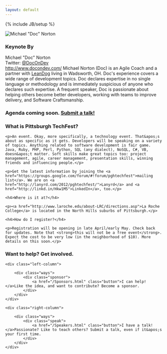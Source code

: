 ```yaml
---
layout: default
---
```

{% include JB/setup %}

<div class="keynote">
	<img src="http://a0.twimg.com/profile_images/1358796499/doc_at_sandcastle_style_reasonably_small.jpg" alt="Michael &quot;Doc&quot; Norton" />
	<div class="presenter">
		<h3>Keynote By</h3>
		<span class="name">Michael &quot;Doc&quot; Norton</span>
		<div class="contact">Twitter: <a href="http://www.twitter.com/DocOnDev">@DocOnDev</a></div>
		<span class="contact"><a href="http://www.docondev.com/">http://www.docondev.com/</a></span>
		<span class="bio">Michael Norton (Doc) is an Agile Coach and a partner with <a href="http://www.leandog.com">LeanDog</a> living in Wadsworth, OH. Doc's experience covers a wide range of development topics. Doc declares expertise in no single language or methodology and is immediately suspicious of anyone who declares such expertise. A frequent speaker, Doc is passionate about helping others become better developers, working with teams to improve delivery, and Software Craftsmanship.</span>
	</div>
</div>

<div class="clear"></div>

<div class="agenda">
	<h3>Agenda coming soon. <a href="/Speakers.html">Submit a talk!</a></h3>
</div>

<div class="about">
	<h3>What is Pittsburgh TechFest?</h3>

	<p>An event. Okay, more specifically, a technology event. That&apos;s about as specific as it gets. Developers will be speaking on a variety of topics. Anything related to software development is fair game. Java, Ruby, PHP, Perl, Python, SQL (any dialect), NoSQL, C#, VB, doesn&apos;t matter. Soft skills make great topics too: project management, agile, career management, presentation skills, winning friends and influencing people.</p>

	<p>Get the latest information by joining the <a href="https://groups.google.com/forum/#!forum/pghtechfest">mailing list</a>. We are on <a href="http://lanyrd.com/2012/pghtechfest/">Lanyrd</a> and <a href="http://linkd.in/Hkw1M5">LinkedIn</a>, too.</p>

	<h4>Where is it at?</h4>

	<p><a href="http://www.laroche.edu/about-LRC/directions.asp">La Roche College</a> is located in the North Hills suburbs of Pittsburgh.</p>

	<h4>How do I register?</h4>

	<p>Registration will be opening in late April/early May. Check back for updates. Note that <strong>this will not be a free event</strong>. Expect the cost to be very low (in the neighborhood of $10). More details on this soon.</p>
</div>

<div class="clear"></div>

<div class="help-out">
	<h3>Want to help? Get involved.</h3>
	<a name="help-out"></a>

	<div class="left-column">
	
		<div class="ways">
			<div class="sponsor">
				<a href="/Sponsors.html" class="button">I can help!</a>Like the idea, and want to contribute? Become a sponsor.
			</div>
		</div>
	</div>

	<div class="right-column">
	
		<div class="ways">
			<div class="speak">
				<a href="/Speakers.html" class="button">I have a talk!</a>Passionate? Like to teach others? Submit a talk, even if it&apos;s your first time.
			</div>
		</div>
	</div>
</div>

<div class="clear"></div>




<!--
In the Fall of 2011, the organizers of Pittsburgh Code Camp decided to see if the other User Groups in the
Pittsburgh area would be interested in having an event where developers interested in all sorts of technologies
could gather together and learn from each other. Everyone agreed that it was a good idea and Pittsburgh TechFest
was born.

We are currently accepting submissions for presentations. Anything related to software development is fair game.
Java, Ruby, PHP, Perl, Python, SQL (any dialect), NoSQL, C#, VB, doesn't matter. "Soft" skills like project management,
agile, career management, presentation skills, winning friends and influencing people - all good topics. Click on
the "Speakers" tab above to submit your talk.

We are also accepting sponsors. Click on the "Sponsors" link above for more information.

If you would like to stay up to date on the latest happenings, join our mailing list on
 [Google Groups](https://groups.google.com/forum/#!forum/pghtechfest).

[La Roche College](http://www.laroche.edu/about-LRC/directions.asp) is located in the North Hills suburbs of Pittsburgh.

We are on [Lanyrd](http://lanyrd.com/2012/pghtechfest/) and [LinkedIn](http://linkd.in/Hkw1M5), too.

Registration will be opening in late April/early May - check back for updates. Note that this will not be a free
event, but we are expecting the cost to be very low (in the neighborhood of $10).
    
#### Recent News

<ul class="posts">
  {% for post in site.posts %}
    <li><span>{{ post.date | date_to_string }}</span> &raquo; <a href="{{ BASE_PATH }}{{ post.url }}">{{ post.title }}</a></li>
  {% endfor %}
</ul>
-->